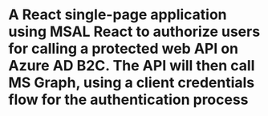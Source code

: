 # A React single-page application using MSAL React to authorize users for calling a protected web API on Azure AD B2C. The API will then call MS Graph, using a client credentials flow for the authentication process
